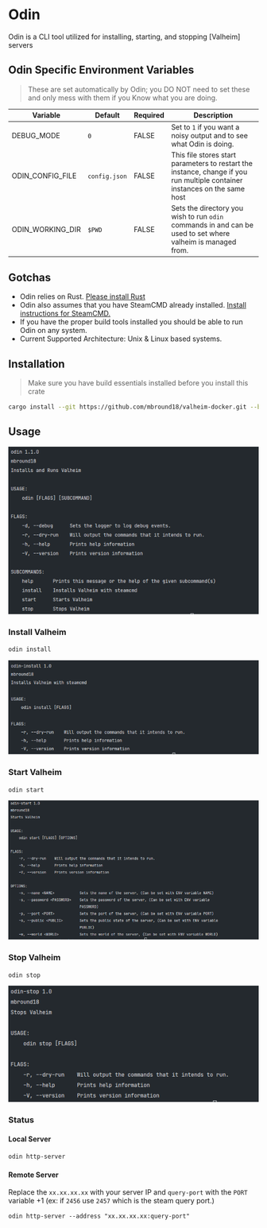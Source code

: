 # Odin

Odin is a CLI tool utilized for installing, starting, and stopping [Valheim] servers

## Odin Specific Environment Variables

> These are set automatically by Odin;
> you DO NOT need to set these and only mess with them if you Know what you are doing.

| Variable         | Default       | Required | Description                                                                                                                |
| ---------------- | ------------- | -------- | -------------------------------------------------------------------------------------------------------------------------- |
| DEBUG_MODE       | `0`           | FALSE    | Set to `1` if you want a noisy output and to see what Odin is doing.                                                       |
| ODIN_CONFIG_FILE | `config.json` | FALSE    | This file stores start parameters to restart the instance, change if you run multiple container instances on the same host |
| ODIN_WORKING_DIR | `$PWD`        | FALSE    | Sets the directory you wish to run `odin` commands in and can be used to set where valheim is managed from.                |

## Gotchas

- Odin relies on Rust. [Please install Rust](https://www.rust-lang.org/tools/install)
- Odin also assumes that you have SteamCMD already installed. [Install instructions for SteamCMD.](https://developer.valvesoftware.com/wiki/SteamCMD)
- If you have the proper build tools installed you should be able to run Odin on any system.
- Current Supported Architecture: Unix & Linux based systems.

## Installation

> Make sure you have build essentials installed before you install this crate

```sh
cargo install --git https://github.com/mbround18/valheim-docker.git --branch main
```

## Usage

![Main Menu](../../docs/assets/main-menu.png)

### Install Valheim

```sh
odin install
```

![Install Menu](../../docs/assets/install-menu.png)

### Start Valheim

```sh
odin start
```

![Start Menu](../../docs/assets/start-menu.png)

### Stop Valheim

```sh
odin stop
```

![Install Menu](../../docs/assets/stop-menu.png)

### Status

#### Local Server

```sh
odin http-server
```

#### Remote Server

Replace the `xx.xx.xx.xx` with your server IP and `query-port` with the `PORT` variable +1 (ex: if `2456` use `2457` which is the steam query port.)

```shell
odin http-server --address "xx.xx.xx.xx:query-port"
```
